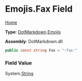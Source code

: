 # Emojis\.Fax Field

[Home](../../../README.md)

**Type**: [DotMarkdown](../../README.md)\.[Emojis](../README.md)

**Assembly**: DotMarkdown\.dll

```csharp
public const string Fax = ":fax:"
```

### Field Value

System\.[String](https://docs.microsoft.com/en-us/dotnet/api/system.string)